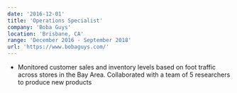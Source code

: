 ```yaml
---
date: '2016-12-01'
title: 'Operations Specialist'
company: 'Boba Guys'
location: 'Brisbane, CA'
range: 'December 2016 - September 2018'
url: 'https://www.bobaguys.com/'
---
```


- Monitored customer sales and inventory levels based on foot traffic across stores in the Bay Area. Collaborated with a team of 5 researchers to produce new products
